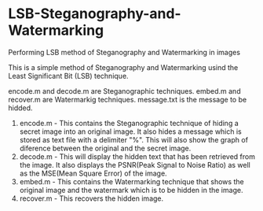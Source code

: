 # LSB-Steganography-and-Watermarking
Performing LSB method of Steganography and Watermarking in images



This is a simple method of Steganography and Watermarking usind the Least Significant Bit (LSB) technique.

encode.m and decode.m are Steganographic techniques.
embed.m and recover.m are Watermarkig techniques.
message.txt is the message to be hidded.

1. encode.m  - This contains the Steganographic technique of hiding a secret image into an original image. It also hides a message which is stored as text file with a delimiter "%". This will also show the graph of diference between the original and the secret image.
2. decode.m  - This will display the hidden text that has been retrieved from the image. It also displays the PSNR(Peak Signal to Noise Ratio) as well as the MSE(Mean Square Error) of the image.
3. embed.m   - This contains the Watermarking technique that shows the original image and the watermark which is to be hidden in the image.
4. recover.m - This recovers the hidden image.
